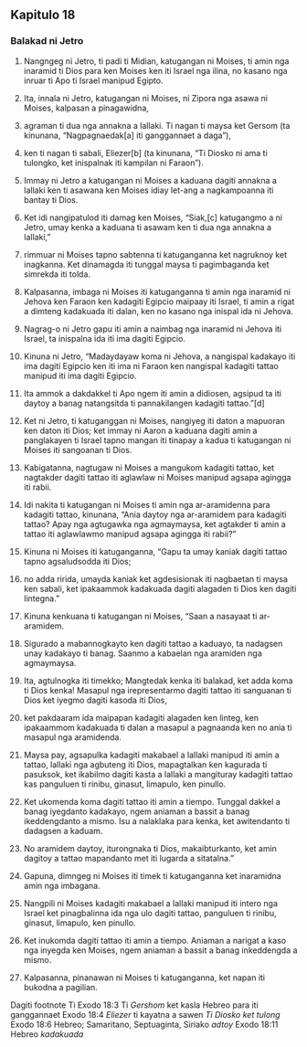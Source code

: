 Kapitulo 18
-----------

### Balakad ni Jetro

1. Nangngeg ni Jetro, ti padi ti Midian, katugangan ni Moises, ti amin nga inaramid ti Dios para ken Moises ken iti Israel nga ilina, no kasano nga inruar ti Apo ti Israel manipud Egipto.
2. Ita, innala ni Jetro, katugangan ni Moises, ni Zipora nga asawa ni Moises, kalpasan a pinagawidna,
3. agraman ti dua nga annakna a lallaki. Ti nagan ti maysa ket Gersom (ta kinunana, “Nagpagnaedak[a] iti ganggannaet a daga”),
4. ken ti nagan ti sabali, Eliezer[b] (ta kinunana, “Ti Diosko ni ama ti tulongko, ket inispalnak iti kampilan ni Faraon”).
5. Immay ni Jetro a katugangan ni Moises a kaduana dagiti annakna a lallaki ken ti asawana ken Moises idiay let-ang a nagkampoanna iti bantay ti Dios.
6. Ket idi nangipatulod iti damag ken Moises, “Siak,[c] katugangmo a ni Jetro, umay kenka a kaduana ti asawam ken ti dua nga annakna a lallaki,”
7. rimmuar ni Moises tapno sabtenna ti katuganganna ket nagruknoy ket inagkanna. Ket dinamagda iti tunggal maysa ti pagimbaganda ket simrekda iti tolda.
8. Kalpasanna, imbaga ni Moises iti katuganganna ti amin nga inaramid ni Jehova ken Faraon ken kadagiti Egipcio maipaay iti Israel, ti amin a rigat a dimteng kadakuada iti dalan, ken no kasano nga inispal ida ni Jehova.
9. Nagrag-o ni Jetro gapu iti amin a naimbag nga inaramid ni Jehova iti Israel, ta inispalna ida iti ima dagiti Egipcio.

10. Kinuna ni Jetro, “Madaydayaw koma ni Jehova, a nangispal kadakayo iti ima dagiti Egipcio ken iti ima ni Faraon ken nangispal kadagiti tattao manipud iti ima dagiti Egipcio.
11. Ita ammok a dakdakkel ti Apo ngem iti amin a didiosen, agsipud ta iti daytoy a banag natangsitda ti pannakilangen kadagiti tattao.”[d]
12. Ket ni Jetro, ti katuganggan ni Moises, nangiyeg iti daton a mapuoran ken daton iti Dios; ket immay ni Aaron a kaduana dagiti amin a panglakayen ti Israel tapno mangan iti tinapay a kadua ti katugangan ni Moises iti sangoanan ti Dios.

13. Kabigatanna, nagtugaw ni Moises a mangukom kadagiti tattao, ket nagtakder dagiti tattao iti aglawlaw ni Moises manipud agsapa agingga iti rabii.
14. Idi nakita ti katugangan ni Moises ti amin nga ar-aramidenna para kadagiti tattao, kinunana, “Ania daytoy nga ar-aramidem para kadagiti tattao? Apay nga agtugawka nga agmaymaysa, ket agtakder ti amin a tattao iti aglawlawmo manipud agsapa agingga iti rabii?”
15. Kinuna ni Moises iti katuganganna, “Gapu ta umay kaniak dagiti tattao tapno agsaludsodda iti Dios;
16. no adda ririda, umayda kaniak ket agdesisionak iti nagbaetan ti maysa ken sabali, ket ipakaammok kadakuada dagiti alagaden ti Dios ken dagiti lintegna.”
17. Kinuna kenkuana ti katugangan ni Moises, “Saan a nasayaat ti ar-aramidem.
18. Sigurado a mabannogkayto ken dagiti tattao a kaduayo, ta nadagsen unay kadakayo ti banag. Saanmo a kabaelan nga aramiden nga agmaymaysa.
19. Ita, agtulnogka iti timekko; Mangtedak kenka iti balakad, ket adda koma ti Dios kenka! Masapul nga irepresentarmo dagiti tattao iti sanguanan ti Dios ket iyegmo dagiti kasoda iti Dios,
20. ket pakdaaram ida maipapan kadagiti alagaden ken linteg, ken ipakaammom kadakuada ti dalan a masapul a pagnaanda ken no ania ti masapul nga aramidenda.
21. Maysa pay, agsapulka kadagiti makabael a lallaki manipud iti amin a tattao, lallaki nga agbuteng iti Dios, mapagtalkan ken kagurada ti pasuksok, ket ikabilmo dagiti kasta a lallaki a mangituray kadagiti tattao kas panguluen ti rinibu, ginasut, limapulo, ken pinullo.
22. Ket ukomenda koma dagiti tattao iti amin a tiempo. Tunggal dakkel a banag iyegdanto kadakayo, ngem aniaman a bassit a banag ikeddengdanto a mismo. Isu a nalaklaka para kenka, ket awitendanto ti dadagsen a kaduam.
23. No aramidem daytoy, iturongnaka ti Dios, makaibturkanto, ket amin dagitoy a tattao mapandanto met iti lugarda a sitatalna.”

24. Gapuna, dimngeg ni Moises iti timek ti katuganganna ket inaramidna amin nga imbagana.
25. Nangpili ni Moises kadagiti makabael a lallaki manipud iti intero nga Israel ket pinagbalinna ida nga ulo dagiti tattao, panguluen ti rinibu, ginasut, limapulo, ken pinullo.
26. Ket inukomda dagiti tattao iti amin a tiempo. Aniaman a narigat a kaso nga inyegda ken Moises, ngem aniaman a bassit a banag inkeddengda a mismo.
27. Kalpasanna, pinanawan ni Moises ti katuganganna, ket napan iti bukodna a pagilian.

Dagiti footnote
Ti Exodo 18:3 Ti *Gershom* ket kasla Hebreo para iti ganggannaet
Exodo 18:4 *Eliezer* ti kayatna a sawen *Ti Diosko ket tulong*
Exodo 18:6 Hebreo; Samaritano, Septuaginta, Siriako *adtoy*
Exodo 18:11 Hebreo *kadakuada*